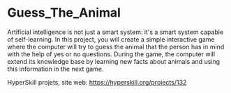 # Guess_The_Animal

Artificial intelligence is not just a smart system: it's a smart system capable of self-learning. In this project, you will create a simple interactive game where the computer will try to guess the animal that the person has in mind with the help of yes or no questions. During the game, the computer will extend its knowledge base by learning new facts about animals and using this information in the next game.


HyperSkill projets, site web: https://hyperskill.org/projects/132
